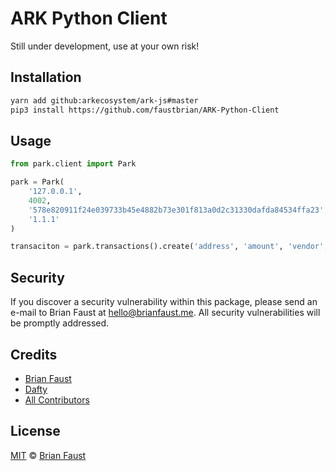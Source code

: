 # ARK Python Client

Still under development, use at your own risk!

## Installation

```bash
yarn add github:arkecosystem/ark-js#master
pip3 install https://github.com/faustbrian/ARK-Python-Client
```

## Usage

```python
from park.client import Park

park = Park(
    '127.0.0.1',
    4002,
    '578e820911f24e039733b45e4882b73e301f813a0d2c31330dafda84534ffa23',
    '1.1.1'
)

transaciton = park.transactions().create('address', 'amount', 'vendor', 'secret', 'second secret')
```

## Security

If you discover a security vulnerability within this package, please send an e-mail to Brian Faust at hello@brianfaust.me. All security vulnerabilities will be promptly addressed.

## Credits

- [Brian Faust](https://github.com/faustbrian)
- [Dafty](https://github.com/dafty)
- [All Contributors](../../contributors)

## License

[MIT](LICENSE) © [Brian Faust](https://brianfaust.me)
